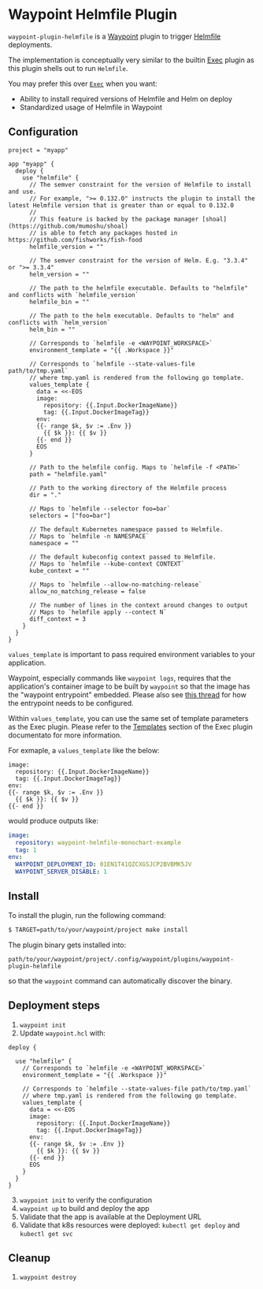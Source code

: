 # Waypoint Helmfile Plugin

`waypoint-plugin-helmfile` is a [Waypoint](https://github.com/hashicorp/waypoint) plugin to trigger [Helmfile](https://github.com/roboll/helmfile) deployments.

The implementation is conceptually very similar to the builtin [Exec](https://www.waypointproject.io/plugins/exec) plugin as this plugin shells out to run `Helmfile`.

You may prefer this over [`Exec`](https://www.waypointproject.io/plugins/exec) when you want:

- Ability to install required versions of Helmfile and Helm on deploy
- Standardized usage of Helmfile in Waypoint

## Configuration

```hcl
project = "myapp"

app "myapp" {
  deploy {
    use "helmfile" {
      // The semver constraint for the version of Helmfile to install and use.
      // For example, ">= 0.132.0" instructs the plugin to install the latest Helmfile version that is greater than or equal to 0.132.0
      //
      // This feature is backed by the package manager [shoal](https://github.com/mumoshu/shoal)
      // is able to fetch any packages hosted in https://github.com/fishworks/fish-food
      helmfile_version = ""

      // The semver constraint for the version of Helm. E.g. "3.3.4" or ">= 3.3.4"
      helm_version = ""

      // The path to the helmfile executable. Defaults to "helmfile" and conflicts with `helmfile_version`
      helmfile_bin = ""

      // The path to the helm executable. Defaults to "helm" and conflicts with `helm_version`
      helm_bin = ""

      // Corresponds to `helmfile -e <WAYPOINT_WORKSPACE>`
      environment_template = "{{ .Workspace }}"

      // Corresponds to `helmfile --state-values-file path/to/tmp.yaml`
      // where tmp.yaml is rendered from the following go template.
      values_template {
        data = <<-EOS
        image:
          repository: {{.Input.DockerImageName}}
          tag: {{.Input.DockerImageTag}}
        env:
        {{- range $k, $v := .Env }}
          {{ $k }}: {{ $v }}
        {{- end }}
        EOS
      }

      // Path to the helmfile config. Maps to `helmfile -f <PATH>`
      path = "helmfile.yaml"
 
      // Path to the working directory of the Helmfile process
      dir = "."

      // Maps to `helmfile --selector foo=bar`
      selectors = ["foo=bar"]

      // The default Kubernetes namespace passed to Helmfile.
      // Maps to `helmfile -n NAMESPACE` 
      namespace = ""

      // The default kubeconfig context passed to Helmfile.
      // Maps to `helmfile --kube-context CONTEXT`
      kube_context = ""

      // Maps to `helmfile --allow-no-matching-release`
      allow_no_matching_release = false

      // The number of lines in the context around changes to output
      // Maps to `helmfile apply --contect N`
      diff_context = 3
    }
  }
}
```

`values_template` is important to pass required environment variables to your application.

Waypoint, especially commands like `waypoint logs`, requires that the application's container image to be built by
`waypoint` so that the image has the "waypoint entrypoint" embedded. Please also see [this thread](https://discuss.hashicorp.com/t/waypoint-entrypoint-config-for-exec-plugin/16178/3) for how the entrypoint needs to be configured.

Within `values_template`, you can use the same set of template parameters as the Exec plugin.
Please refer to the [Templates](https://www.waypointproject.io/plugins/exec#templates) section of the Exec plugin documentato for more information.

For exmaple, a `values_template` like the below:

```
image:
  repository: {{.Input.DockerImageName}}
  tag: {{.Input.DockerImageTag}}
env:
{{- range $k, $v := .Env }}
  {{ $k }}: {{ $v }}
{{- end }}
```

would produce outputs like:

```yaml
image:
  repository: waypoint-helmfile-monochart-example
  tag: 1
env:
  WAYPOINT_DEPLOYMENT_ID: 01EN1T41QZCXGSJCP2BVBMK5JV
  WAYPOINT_SERVER_DISABLE: 1
```

## Install

To install the plugin, run the following command:

```bash
$ TARGET=path/to/your/waypoint/project make install
```

The plugin binary gets installed into:

```
path/to/your/waypoint/project/.config/waypoint/plugins/waypoint-plugin-helmfile
```

so that the `waypoint` command can automatically discover the binary.

## Deployment steps

1. `waypoint init`
2. Update `waypoint.hcl` with:
  ```hcl
  deploy {

    use "helmfile" {
      // Corresponds to `helmfile -e <WAYPOINT_WORKSPACE>`
      environment_template = "{{ .Workspace }}"

      // Corresponds to `helmfile --state-values-file path/to/tmp.yaml`
      // where tmp.yaml is rendered from the following go template.
      values_template {
        data = <<-EOS
        image:
          repository: {{.Input.DockerImageName}}
          tag: {{.Input.DockerImageTag}}
        env:
        {{- range $k, $v := .Env }}
          {{ $k }}: {{ $v }}
        {{- end }}
        EOS
      }
    }
  }
  ```
3. `waypoint init` to verify the configuration
4. `waypoint up` to build and deploy the app
5. Validate that the app is available at the Deployment URL
6. Validate that k8s resources were deployed: `kubectl get deploy` and `kubectl get svc`  

## Cleanup

1. `waypoint destroy`
